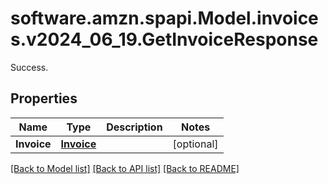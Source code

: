 # software.amzn.spapi.Model.invoices.v2024_06_19.GetInvoiceResponse
Success.

## Properties

Name | Type | Description | Notes
------------ | ------------- | ------------- | -------------
**Invoice** | [**Invoice**](Invoice.md) |  | [optional] 

[[Back to Model list]](../README.md#documentation-for-models) [[Back to API list]](../README.md#documentation-for-api-endpoints) [[Back to README]](../README.md)

